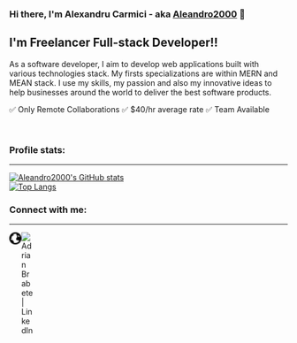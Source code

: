 ### Hi there, I'm Alexandru Carmici - aka [Aleandro2000][website] 👋
## I'm Freelancer Full-stack Developer!!

As a software developer, I aim to develop web applications built with various technologies stack. My firsts specializations are within MERN and MEAN stack. I use my skills, my passion and also my innovative ideas to help businesses around the world to deliver the best software products.

✅ Only Remote Collaborations
✅ $40/hr average rate
✅ Team Available


<br/>

### Profile stats:
---
[![Aleandro2000's GitHub stats](https://github-readme-stats.vercel.app/api?username=Aleandro2000&hide=contribs&show_icons=true)](https://github.com/anuraghazra/github-readme-stats)
<br/>
[![Top Langs](https://github-readme-stats.vercel.app/api/top-langs/?username=Aleandro2000&langs_count=8&layout=compact)](https://github.com/anuraghazra/github-readme-stats)

### Connect with me:
---
[<img align="left" alt="adrianbrabete.engineer" width="22px" src="https://raw.githubusercontent.com/iconic/open-iconic/master/svg/globe.svg" />][website]
[<img align="left" alt="Adrian Brabete | LinkedIn" width="22px" src="https://cdn.jsdelivr.net/npm/simple-icons@v3/icons/linkedin.svg" />][linkedin]

[website]: https://www.dacosoftsolution.com/
[linkedin]: https://linkedin.com/in/alexandru-andrei-carmici-8978b21b3
